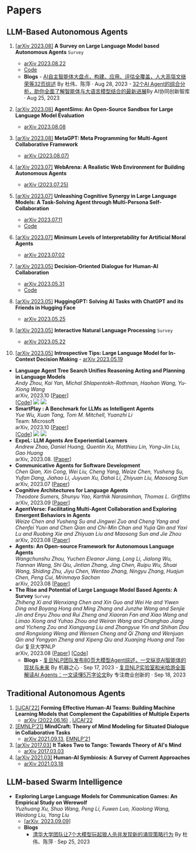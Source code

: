 # Papers

## LLM-Based Autonomous Agents

1. [[arXiv 2023.08]](https://arxiv.org/abs/2308.11432) **A Survey on Large Language Model based Autonomous Agents** `Survey`
      - [arXiv 2023.08.22](https://arxiv.org/abs/2308.11432)
      - [Code](https://github.com/Paitesanshi/LLM-Agent-Survey)
      - **Blogs**
       - [AI自主智能体大盘点，构建、应用、评估全覆盖，人大高瓴文继荣等32页综述](https://www.sohu.com/a/715593505_104036) By 杜伟、陈萍 · Aug 28, 2023
       - [32个AI Agent的综合分析，助你全面了解智能体与大语言模型结合的最新进展](https://mp.weixin.qq.com/s/X5l-xT6TdNbxu0dxxQJfwQ)By AI协同创新智库 · Aug 25, 2023
2. [[arXiv 2023.08]](https://arxiv.org/abs/2308.04026) **AgentSims: An Open-Source Sandbox for Large Language Model Evaluation**
   - [arXiv 2023.08.08](https://arxiv.org/abs/2308.04026)
3. [[arXiv 2023.08]](https://arxiv.org/pdf/2308.00352.pdf) **MetaGPT: Meta Programming for Multi-Agent Collaborative Framework**
   - [arXiv (2023.08.07)](https://arxiv.org/pdf/2308.00352.pdf)
4. [[arXiv 2023.07]](https://arxiv.org/pdf/2307.13854.pdf) **WebArena: A Realistic Web Environment for Building Autonomous Agents**
   - [arXiv (2023.07.25)](https://arxiv.org/pdf/2307.13854.pdf)
5. [[arXiv 2023.07]](https://arxiv.org/pdf/2307.05300) **Unleashing Cognitive Synergy in Large Language Models: A Task-Solving Agent through Multi-Persona Self-Collaboration**

   - [arXiv 2023.07.11](https://arxiv.org/pdf/2307.05300)
   - [Code](https://github.com/MikeWangWZHL/Solo-Performance-Prompting)
6. [[arXiv 2023.07]](https://arxiv.org/pdf/2307.00660) **Minimum Levels of Interpretability for Artificial Moral Agents**
   - [arXiv 2023.07.02](https://arxiv.org/pdf/2307.00660)
7. [[arXiv 2023.05]](https://arxiv.org/pdf/2305.20076) **Decision-Oriented Dialogue for Human-AI Collaboration**
   - [arXiv 2023.05.31](https://arxiv.org/pdf/2305.20076)
   - [Code](https://github.com/jlin816/dialop)
8. [[arXiv 2023.05]](https://arxiv.org/pdf/2303.17580.pdf) **HuggingGPT: Solving AI Tasks with ChatGPT and its Friends in Hugging Face**
   - [arXiv 2023.05.25](https://arxiv.org/pdf/2303.17580.pdf)
9. [[arXiv 2023.05]](https://arxiv.org/abs/2305.13246) **Interactive Natural Language Processing** `Survey`
   - [arXiv 2023.05.22](https://arxiv.org/abs/2305.13246)
10. [[arXiv 2023.05]](https://arxiv.org/pdf/2305.11598) **Introspective Tips: Large Language Model for In-Context Decision Making**
         - [arXiv 2023.05.19](https://arxiv.org/pdf/2305.11598)


- **Language Agent Tree Search Unifies Reasoning Acting and Planning in Language Models** <br>
  *Andy Zhou, Kai Yan, Michal Shlapentokh-Rothman, Haohan Wang, Yu-Xiong Wang* <br>
  arXiv, 2023.10 [[Paper](https://arxiv.org/abs/2310.04406)] <br>
  [[Code](https://github.com/andyz245/LanguageAgentTreeSearch)] ![](https://img.shields.io/github/stars/andyz245/LanguageAgentTreeSearch?style=round-square&logo=Github&logoColor=white) ![](https://img.shields.io/github/last-commit/andyz245/LanguageAgentTreeSearch?style=round-square&logo=Github&logoColor=white)
- **SmartPlay : A Benchmark for LLMs as Intelligent Agents** <br>
  *Yue Wu, Xuan Tang, Tom M. Mitchell, Yuanzhi Li* <br>
  Team: Microsoft <br>
  arXiv, 2023.10 [[Paper](https://arxiv.org/abs/2310.01557)] <br>
  [[Code](https://github.com/microsoft/SmartPlay)] ![](https://img.shields.io/github/stars/microsoft/SmartPlay?style=round-square&logo=Github&logoColor=white) ![](https://img.shields.io/github/last-commit/microsoft/SmartPlay?style=round-square&logo=Github&logoColor=white)
- **ExpeL: LLM Agents Are Experiential Learners** <br>
  *Andrew Zhao, Daniel Huang, Quentin Xu, Matthieu Lin, Yong-Jin Liu, Gao Huang* <br>
  arXiv, 2023.08. [[Paper](https://arxiv.org/abs/2308.10144)] 
- **Communicative Agents for Software Development** <br>
  *Chen Qian, Xin Cong, Wei Liu, Cheng Yang, Weize Chen, Yusheng Su, Yufan Dang, Jiahao Li, Juyuan Xu, Dahai Li, Zhiyuan Liu, Maosong Sun* <br>
  arXiv, 2023.07 [[Paper](https://arxiv.org/abs/2307.07924)] 
- **Cognitive Architectures for Language Agents** <br>
  *Theodore Sumers, Shunyu Yao, Karthik Narasimhan, Thomas L. Griffiths* <br>
  arXiv, 2023.09 [[Paper](https://arxiv.org/abs/2309.02427)] 
- **AgentVerse: Facilitating Multi-Agent Collaboration and Exploring Emergent Behaviors in Agents** <br>
  *Weize Chen and Yusheng Su and Jingwei Zuo and Cheng Yang and Chenfei Yuan and Chen Qian and Chi-Min Chan and Yujia Qin and Yaxi Lu and Ruobing Xie and Zhiyuan Liu and Maosong Sun and Jie Zhou* <br>
  arXiv, 2023.08 [[Paper](https://arxiv.org/abs/2308.10848)] 
- **Agents: An Open-source Framework for Autonomous Language Agents** <br>
  *Wangchunshu Zhou, Yuchen Eleanor Jiang, Long Li, Jialong Wu, Tiannan Wang, Shi Qiu, Jintian Zhang, Jing Chen, Ruipu Wu, Shuai Wang, Shiding Zhu, Jiyu Chen, Wentao Zhang, Ningyu Zhang, Huajun Chen, Peng Cui, Mrinmaya Sachan* <br>
  arXiv, 2023.08 [[Paper](https://arxiv.org/abs/2309.07870)] 
- **The Rise and Potential of Large Language Model Based Agents: A Survey** `Survey` <br>
  *Zhiheng Xi and Wenxiang Chen and Xin Guo and Wei He and Yiwen Ding and Boyang Hong and Ming Zhang and Junzhe Wang and Senjie Jin and Enyu Zhou and Rui Zheng and Xiaoran Fan and Xiao Wang and Limao Xiong and Yuhao Zhou and Weiran Wang and Changhao Jiang and Yicheng Zou and Xiangyang Liu and Zhangyue Yin and Shihan Dou and Rongxiang Weng and Wensen Cheng and Qi Zhang and Wenjuan Qin and Yongyan Zheng and Xipeng Qiu and Xuanjing Huang and Tao Gui* 复旦大学NLP <br>
  arXiv, 2023.08 [[Paper](https://arxiv.org/abs/2309.07864)] [[Code](https://github.com/WooooDyy/LLM-Agent-Paper-List)]
  - **Blogs**
		- [复旦NLP团队发布80页大模型Agent综述，一文纵览AI智能体的现状与未来](https://mp.weixin.qq.com/s?__biz=MzA3MzI4MjgzMw==&mid=2650890550&idx=1&sn=b92ded779dfc401aaacf00a68e32e916&chksm=84e4a548b3932c5eba6fd1f3c4c575380465aae1a89b584eac16a1ed3f1933fcf0f24c523bd5&mpshare=1&scene=1&srcid=0917iPG4LSHmAk96zgecMaXG&sharer_shareinfo=f49fed4610d5b4bb4c1fcd430922e3ad&sharer_shareinfo_first=f49fed4610d5b4bb4c1fcd430922e3ad#rd) By 机器之心 · Sep 17, 2023
		- [复旦NLP实验室和米哈游全面解读AI Agents：一文读懂5万字论文](https://mp.weixin.qq.com/s/5pfeHzUPt5TQB6oCpXIpmQ)By 专注商业创新的 · Sep 18, 2023



## Traditional Autonomous Agents

1. [[IJCAI’22]](https://www.ijcai.org/proceedings/2022/0344.pdf) **Forming Effective Human-AI Teams: Building Machine Learning Models that Complement the Capabilities of Multiple Experts**
   - [arXiv (2022.06.16)](https://arxiv.org/abs/2206.07948) ,  [IJCAI’22](https://www.ijcai.org/proceedings/2022/0344.pdf)
2. [[EMNLP’21]](https://aclanthology.org/2021.emnlp-main.85.pdf) **MindCraft: Theory of Mind Modeling for Situated Dialogue in Collaborative Tasks**
   - [arXiv 2021.09.13](https://arxiv.org/pdf/2109.06275), [EMNLP’21](https://aclanthology.org/2021.emnlp-main.85.pdf)
3. [[arXiv 2017.03]](https://arxiv.org/pdf/1704.00717) **It Takes Two to Tango: Towards Theory of AI's Mind**
   - [arXiv 2017.03.03](https://arxiv.org/pdf/1704.00717)
4. [[arXiv 2021.03]](https://arxiv.org/pdf/2103.09990) **Human-AI Symbiosis: A Survey of Current Approaches**
   - [arXiv 2021.03.18](https://arxiv.org/pdf/2103.09990)


## LLM-based Swarm Intelligence 
- **Exploring Large Language Models for Communication Games: An Empirical Study on Werewolf** <br>
  *Yuzhuang Xu, Shuo Wang, Peng Li, Fuwen Luo, Xiaolong Wang, Weidong Liu, Yang Liu* <br>
  - [[arXiv, 2023.09.09](https://arxiv.org/abs/2309.04658)]
  - **Blogs**
    - [清华大学团队让7个大模型玩起狼人杀并发现新的涌现策略行为](https://mp.weixin.qq.com/s/viCzmBJMFmzRh1B3r92d4Q) By 杜伟、陈萍 · Sep 25, 2023
